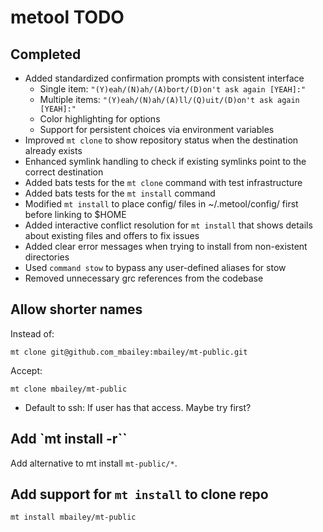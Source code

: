 # metool TODO

## Completed

- Added standardized confirmation prompts with consistent interface
  - Single item: `"(Y)eah/(N)ah/(A)bort/(D)on't ask again [YEAH]:"`
  - Multiple items: `"(Y)eah/(N)ah/(A)ll/(Q)uit/(D)on't ask again [YEAH]:"`
  - Color highlighting for options
  - Support for persistent choices via environment variables
- Improved `mt clone` to show repository status when the destination already exists
- Enhanced symlink handling to check if existing symlinks point to the correct destination
- Added bats tests for the `mt clone` command with test infrastructure
- Added bats tests for the `mt install` command
- Modified `mt install` to place config/ files in ~/.metool/config/ first before linking to $HOME
- Added interactive conflict resolution for `mt install` that shows details about existing files and offers to fix issues
- Added clear error messages when trying to install from non-existent directories
- Used `command stow` to bypass any user-defined aliases for stow
- Removed unnecessary grc references from the codebase

## Allow shorter names

Instead of:

```text
mt clone git@github.com_mbailey:mbailey/mt-public.git
```

Accept:

```shell
mt clone mbailey/mt-public
```

- Default to ssh: If user has that access. Maybe try first?

## Add `mt install -r``

Add alternative to mt install `mt-public/*`.

## Add support for `mt install` to clone repo

```shell
mt install mbailey/mt-public
```
